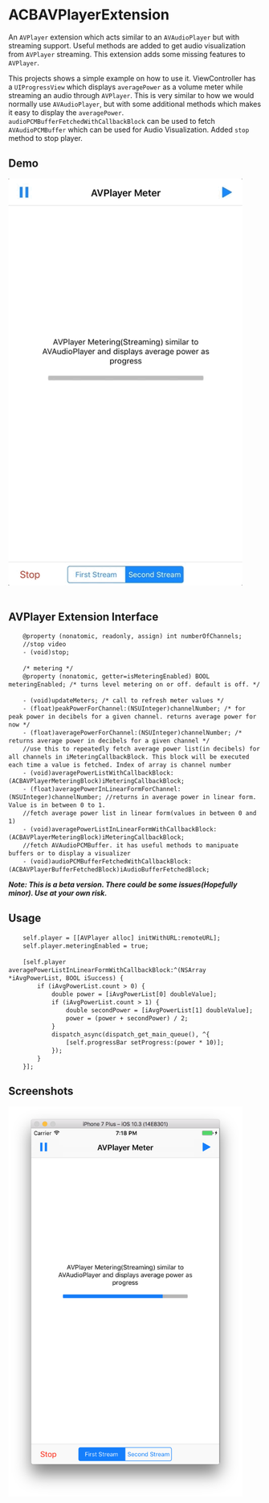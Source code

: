 # ACBAVPlayerExtension
An `AVPlayer` extension which acts similar to an `AVAudioPlayer` but with streaming support. Useful methods are added to get audio visualization from `AVPlayer` streaming. This extension adds some missing features to `AVPlayer`. 

This projects shows a simple example on how to use it. ViewController has a `UIProgressView` which displays `averagePower` as a volume meter while streaming an audio through `AVPlayer`. This is very similar to how we would normally use `AVAudioPlayer`, but with some additional methods which makes it easy to display the `averagePower`. `audioPCMBufferFetchedWithCallbackBlock` can be used to fetch `AVAudioPCMBuffer` which can be used for Audio Visualization. Added `stop` method to stop player.


## Demo

<kbd>
<div>
<img src="/ACBAVPlayerExtension/Screenshots/AVPlayerGif1.gif?raw=true" width="466">
</div>
</kbd>

<div><br></div>


## AVPlayer Extension Interface

```
    @property (nonatomic, readonly, assign) int numberOfChannels;
    //stop video
    - (void)stop;
    
    /* metering */
    @property (nonatomic, getter=isMeteringEnabled) BOOL meteringEnabled; /* turns level metering on or off. default is off. */

    - (void)updateMeters; /* call to refresh meter values */
    - (float)peakPowerForChannel:(NSUInteger)channelNumber; /* for peak power in decibels for a given channel. returns average power for now */
    - (float)averagePowerForChannel:(NSUInteger)channelNumber; /* returns average power in decibels for a given channel */
    //use this to repeatedly fetch average power list(in decibels) for all channels in iMeteringCallbackBlock. This block will be executed each time a value is fetched. Index of array is channel number
    - (void)averagePowerListWithCallbackBlock:(ACBAVPlayerMeteringBlock)iMeteringCallbackBlock;
    - (float)averagePowerInLinearFormForChannel:(NSUInteger)channelNumber; //returns in average power in linear form. Value is in between 0 to 1.
    //fetch average power list in linear form(values in between 0 and 1)
    - (void)averagePowerListInLinearFormWithCallbackBlock:(ACBAVPlayerMeteringBlock)iMeteringCallbackBlock;
    //fetch AVAudioPCMBuffer. it has useful methods to manipuate buffers or to display a visualizer
    - (void)audioPCMBufferFetchedWithCallbackBlock:(ACBAVPlayerBufferFetchedBlock)iAudioBufferFetchedBlock;
```

___Note: This is a beta version. There could be some issues(Hopefully minor). Use at your own risk.___


## Usage

```
    self.player = [[AVPlayer alloc] initWithURL:remoteURL];
    self.player.meteringEnabled = true;
    
    [self.player averagePowerListInLinearFormWithCallbackBlock:^(NSArray *iAvgPowerList, BOOL iSuccess) {
        if (iAvgPowerList.count > 0) {
            double power = [iAvgPowerList[0] doubleValue];
            if (iAvgPowerList.count > 1) {
                double secondPower = [iAvgPowerList[1] doubleValue];
                power = (power + secondPower) / 2;
            }
            dispatch_async(dispatch_get_main_queue(), ^{
                [self.progressBar setProgress:(power * 10)];
            });
        }
    }];
```

## Screenshots
<kbd>
<div>
<img src="/ACBAVPlayerExtension/Screenshots/AVPlayerScreen1.png?raw=true" width="466">
</div>
</kbd>

